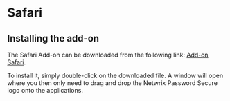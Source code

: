 # Safari

## Installing the add-on

The Safari Add-on can be downloaded from the following link:
[Add-on Safari](https://download.passwordsafe.de/v9/Netwrix_Password_Secure-9.0.3.dmg).

To install it, simply double-click on the downloaded file. A window will open where you then only
need to drag and drop the Netwrix Password Secure logo onto the applications.
